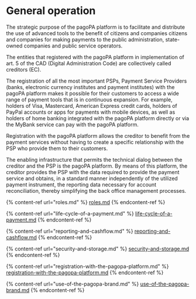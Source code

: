 # General operation

The strategic purpose of the pagoPA platform is to facilitate and distribute the use of advanced tools to the benefit of citizens and companies citizens and companies for making payments to the public administration, state-owned companies and public service operators.

The entities that registered with the pagoPA platform in implementation of art. 5 of the CAD (Digital Administration Code) are collectively called creditors (EC).

The registration of all the most important PSPs, Payment Service Providers (banks, electronic currency institutes and payment institutes) with the pagoPA platform makes it possible for their customers to access a wide range of payment tools that is in continuous expansion. For example, holders of Visa, Mastercard, American Express credit cards, holders of PayPal accounts or apps for payments with mobile devices, as well as holders of home banking integrated with the pagoPA platform directly or via the MyBank service can pay with the pagoPA platform.

Registration with the pagoPA platform allows the creditor to benefit from the payment services without having to create a specific relationship with the PSP who provide them to their customers.

The enabling infrastructure that permits the technical dialog between the creditor and the PSP is the pagoPA platform. By means of this platform, the creditor provides the PSP with the data required to provide the payment service and obtains, in a standard manner independently of the utilized payment instrument, the reporting data necessary for account reconciliation, thereby simplifying the back office management processes.

{% content-ref url="roles.md" %}
[roles.md](roles.md)
{% endcontent-ref %}

{% content-ref url="life-cycle-of-a-payment.md" %}
[life-cycle-of-a-payment.md](life-cycle-of-a-payment.md)
{% endcontent-ref %}

{% content-ref url="reporting-and-cashflow.md" %}
[reporting-and-cashflow.md](reporting-and-cashflow.md)
{% endcontent-ref %}

{% content-ref url="security-and-storage.md" %}
[security-and-storage.md](security-and-storage.md)
{% endcontent-ref %}

{% content-ref url="registration-with-the-pagopa-platform.md" %}
[registration-with-the-pagopa-platform.md](registration-with-the-pagopa-platform.md)
{% endcontent-ref %}

{% content-ref url="use-of-the-pagopa-brand.md" %}
[use-of-the-pagopa-brand.md](use-of-the-pagopa-brand.md)
{% endcontent-ref %}
